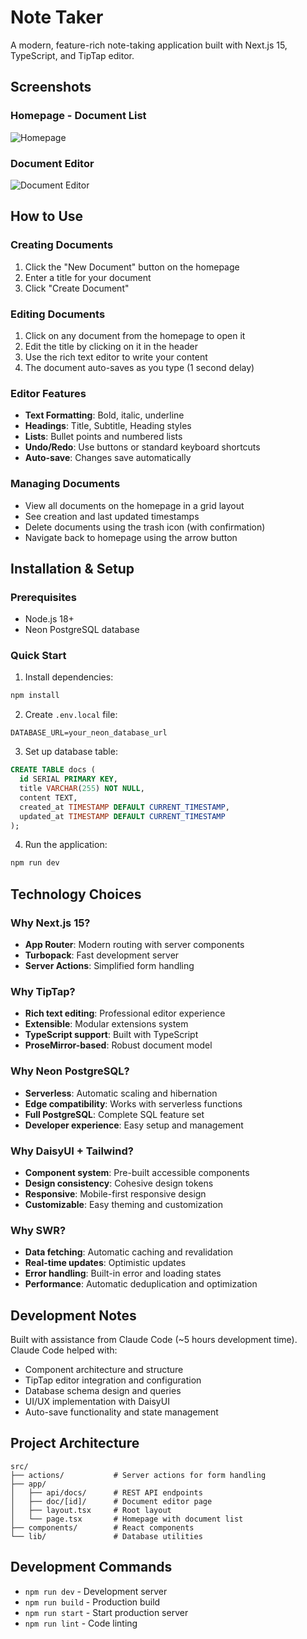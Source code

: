 # Note Taker

A modern, feature-rich note-taking application built with Next.js 15, TypeScript, and TipTap editor.

## Screenshots

### Homepage - Document List
![Homepage](https://github.com/mpoapostolis/note-taker/blob/main/public/Screenshot%202025-07-13%20at%2011.25.49%E2%80%AFPM.png?raw=true)

### Document Editor
![Document Editor](https://github.com/mpoapostolis/note-taker/blob/main/public/Screenshot%202025-07-13%20at%2011.26.04%E2%80%AFPM.png?raw=true)

## How to Use

### Creating Documents

1. Click the "New Document" button on the homepage
2. Enter a title for your document
3. Click "Create Document"

### Editing Documents

1. Click on any document from the homepage to open it
2. Edit the title by clicking on it in the header
3. Use the rich text editor to write your content
4. The document auto-saves as you type (1 second delay)

### Editor Features

- **Text Formatting**: Bold, italic, underline
- **Headings**: Title, Subtitle, Heading styles
- **Lists**: Bullet points and numbered lists
- **Undo/Redo**: Use buttons or standard keyboard shortcuts
- **Auto-save**: Changes save automatically

### Managing Documents

- View all documents on the homepage in a grid layout
- See creation and last updated timestamps
- Delete documents using the trash icon (with confirmation)
- Navigate back to homepage using the arrow button

## Installation & Setup

### Prerequisites

- Node.js 18+
- Neon PostgreSQL database

### Quick Start

1. Install dependencies:

```bash
npm install
```

2. Create `.env.local` file:

```env
DATABASE_URL=your_neon_database_url
```

3. Set up database table:

```sql
CREATE TABLE docs (
  id SERIAL PRIMARY KEY,
  title VARCHAR(255) NOT NULL,
  content TEXT,
  created_at TIMESTAMP DEFAULT CURRENT_TIMESTAMP,
  updated_at TIMESTAMP DEFAULT CURRENT_TIMESTAMP
);
```

4. Run the application:

```bash
npm run dev
```

## Technology Choices

### Why Next.js 15?

- **App Router**: Modern routing with server components
- **Turbopack**: Fast development server
- **Server Actions**: Simplified form handling

### Why TipTap?

- **Rich text editing**: Professional editor experience
- **Extensible**: Modular extensions system
- **TypeScript support**: Built with TypeScript
- **ProseMirror-based**: Robust document model

### Why Neon PostgreSQL?

- **Serverless**: Automatic scaling and hibernation
- **Edge compatibility**: Works with serverless functions
- **Full PostgreSQL**: Complete SQL feature set
- **Developer experience**: Easy setup and management

### Why DaisyUI + Tailwind?

- **Component system**: Pre-built accessible components
- **Design consistency**: Cohesive design tokens
- **Responsive**: Mobile-first responsive design
- **Customizable**: Easy theming and customization

### Why SWR?

- **Data fetching**: Automatic caching and revalidation
- **Real-time updates**: Optimistic updates
- **Error handling**: Built-in error and loading states
- **Performance**: Automatic deduplication and optimization

## Development Notes

Built with assistance from Claude Code (~5 hours development time). Claude Code helped with:
- Component architecture and structure
- TipTap editor integration and configuration
- Database schema design and queries
- UI/UX implementation with DaisyUI
- Auto-save functionality and state management

## Project Architecture

```
src/
├── actions/           # Server actions for form handling
├── app/
│   ├── api/docs/      # REST API endpoints
│   ├── doc/[id]/      # Document editor page
│   ├── layout.tsx     # Root layout
│   └── page.tsx       # Homepage with document list
├── components/        # React components
└── lib/               # Database utilities
```

## Development Commands

- `npm run dev` - Development server
- `npm run build` - Production build
- `npm run start` - Start production server
- `npm run lint` - Code linting
